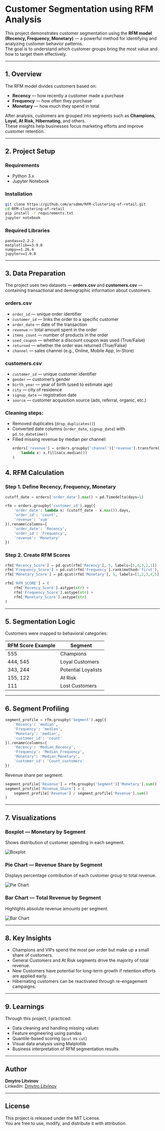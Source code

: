 # Customer Segmentation using RFM Analysis

This project demonstrates customer segmentation using the **RFM model (Recency, Frequency, Monetary)** — a powerful method for identifying and analyzing customer behavior patterns.  
The goal is to understand which customer groups bring the most value and how to target them effectively.

---

## 1. Overview

The RFM model divides customers based on:
- **Recency** — how recently a customer made a purchase
- **Frequency** — how often they purchase
- **Monetary** — how much they spend in total

After analysis, customers are grouped into segments such as **Champions, Loyal, At Risk, Hibernating**, and others.  
These insights help businesses focus marketing efforts and improve customer retention.

---

## 2. Project Setup

### Requirements
- Python 3.x
- Jupyter Notebook

### Installation
```bash
git clone https://github.com/arsdmm/RFM-clustering-of-retail.git
cd RFM-clustering-of-retail
pip install -r requirements.txt
jupyter notebook
```

### Required Libraries
```
pandas==2.2.2
matplotlib==3.9.0
numpy==1.26.4
jupyter==1.0.0
```

---

## 3. Data Preparation

The project uses two datasets — **orders.csv** and **customers.csv** — containing transactional and demographic information about customers.

### orders.csv
- `order_id` — unique order identifier  
- `customer_id` — links the order to a specific customer  
- `order_date` — date of the transaction  
- `revenue` — total amount spent in the order  
- `items_count` — number of products in the order  
- `used_coupon` — whether a discount coupon was used (True/False)  
- `returned` — whether the order was returned (True/False)  
- `channel` — sales channel (e.g., Online, Mobile App, In-Store)

### customers.csv
- `customer_id` — unique customer identifier  
- `gender` — customer’s gender  
- `birth_year` — year of birth (used to estimate age)  
- `city` — city of residence  
- `signup_date` — registration date  
- `source` — customer acquisition source (ads, referral, organic, etc.)

### Cleaning steps:
- Removed duplicates (`drop_duplicates()`)
- Converted date columns (`order_date`, `signup_date`) with `pd.to_datetime()`
- Filled missing revenue by median per channel:
  ```python
  orders['revenue'] = orders.groupby('channel')['revenue'].transform(
      lambda x: x.fillna(x.median())
  )


## 4. RFM Calculation

### Step 1. Define Recency, Frequency, Monetary
```python
cutoff_date = orders['order_date'].max() + pd.Timedelta(days=1)

rfm = orders.groupby('customer_id').agg({
    'order_date': lambda x: (cutoff_date - x.max()).days,
    'order_id': 'count',
    'revenue': 'sum'
}).rename(columns={
    'order_date': 'Recency',
    'order_id': 'Frequency',
    'revenue': 'Monetary'
})
```

### Step 2. Create RFM Scores
```python
rfm['Recency_Score'] = pd.qcut(rfm['Recency'], 5, labels=[5,4,3,2,1])
rfm['Frequency_Score'] = pd.cut(rfm['Frequency'].rank(method='first'), 5, labels=[1,2,3,4,5])
rfm['Monetary_Score'] = pd.qcut(rfm['Monetary'], 5, labels=[1,2,3,4,5])

rfm['RFM_SCORE'] = (
    rfm['Recency_Score'].astype(str) +
    rfm['Frequency_Score'].astype(str) +
    rfm['Monetary_Score'].astype(str)
)
```

---

## 5. Segmentation Logic

Customers were mapped to behavioral categories:

| RFM Score Example |       Segment       |
|-------------------|---------------------|
| 555               | Champions           |
| 444, 545          | Loyal Customers     |
| 343, 244          | Potential Loyalists |
| 155, 122          | At Risk             |
| 111               | Lost Customers      |

---

## 6. Segment Profiling

```python
segment_profile = rfm.groupby('Segment').agg({
    'Recency': 'median',
    'Frequency': 'median',
    'Monetary': 'median',
    'customer_id': 'count'
}).rename(columns={
    'Recency': 'Median_Recency',
    'Frequency': 'Median_Frequency',
    'Monetary': 'Median_Monetary',
    'customer_id': 'Count_customers'
})
```

Revenue share per segment:
```python
segment_profile['Revenue'] = rfm.groupby('Segment')['Monetary'].sum()
segment_profile['Revenue_Share'] = (
    segment_profile['Revenue'] / segment_profile['Revenue'].sum()
)
```

---

## 7. Visualizations

### Boxplot — Monetary by Segment
Shows distribution of customer spending in each segment.

![Boxplot](graphs/output.png)

### Pie Chart — Revenue Share by Segment
Displays percentage contribution of each customer group to total revenue.

![Pie Chart](graphs/pie.png)

### Bar Chart — Total Revenue by Segment
Highlights absolute revenue amounts per segment.

![Bar Chart](graphs/bar_revenue.png)

---

## 8. Key Insights

- Champions and VIPs spend the most per order but make up a small share of customers.
- General Customers and At Risk segments drive the majority of total revenue.
- New Customers have potential for long-term growth if retention efforts are applied early.
- Hibernating customers can be reactivated through re-engagement campaigns.

---

## 9. Learnings

Through this project, I practiced:
- Data cleaning and handling missing values
- Feature engineering using pandas
- Quantile-based scoring (`qcut` vs `cut`)
- Visual data analysis using Matplotlib
- Business interpretation of RFM segmentation results

---

## Author

**Dmytro Litvinov**  
LinkedIn: [Dmytro Litvinov](https://www.linkedin.com/in/dmytro-litvinov-2b319b235)

---

## License

This project is released under the MIT License.  
You are free to use, modify, and distribute it with attribution.
